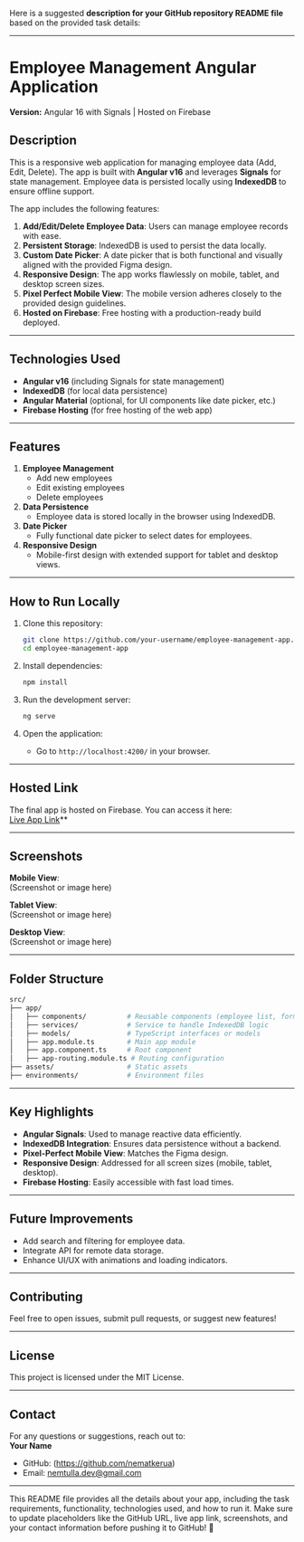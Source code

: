 Here is a suggested **description for your GitHub repository README file** based on the provided task details:

---

# Employee Management Angular Application  
**Version:** Angular 16 with Signals | Hosted on Firebase  

## Description  

This is a responsive web application for managing employee data (Add, Edit, Delete). The app is built with **Angular v16** and leverages **Signals** for state management. Employee data is persisted locally using **IndexedDB** to ensure offline support.  

The app includes the following features:  
1. **Add/Edit/Delete Employee Data**: Users can manage employee records with ease.  
2. **Persistent Storage**: IndexedDB is used to persist the data locally.  
3. **Custom Date Picker**: A date picker that is both functional and visually aligned with the provided Figma design.  
4. **Responsive Design**: The app works flawlessly on mobile, tablet, and desktop screen sizes.  
5. **Pixel Perfect Mobile View**: The mobile version adheres closely to the provided design guidelines.  
6. **Hosted on Firebase**: Free hosting with a production-ready build deployed.  

---

## Technologies Used  

- **Angular v16** (including Signals for state management)  
- **IndexedDB** (for local data persistence)  
- **Angular Material** (optional, for UI components like date picker, etc.)  
- **Firebase Hosting** (for free hosting of the web app)  

---

## Features  

1. **Employee Management**  
   - Add new employees  
   - Edit existing employees  
   - Delete employees  
2. **Data Persistence**  
   - Employee data is stored locally in the browser using IndexedDB.  
3. **Date Picker**  
   - Fully functional date picker to select dates for employees.  
4. **Responsive Design**  
   - Mobile-first design with extended support for tablet and desktop views.  

---

## How to Run Locally  

1. Clone this repository:  
   ```bash
   git clone https://github.com/your-username/employee-management-app.git
   cd employee-management-app
   ```  

2. Install dependencies:  
   ```bash
   npm install
   ```  

3. Run the development server:  
   ```bash
   ng serve
   ```  

4. Open the application:  
   - Go to `http://localhost:4200/` in your browser.  

---

## Hosted Link  
The final app is hosted on Firebase. You can access it here:  
[Live App Link](https://employeeproject-46b01.web.app)**  

---

## Screenshots  

**Mobile View**:  
(Screenshot or image here)  

**Tablet View**:  
(Screenshot or image here)  

**Desktop View**:  
(Screenshot or image here)  

---

## Folder Structure  

```bash
src/
├── app/
│   ├── components/          # Reusable components (employee list, forms, etc.)
│   ├── services/            # Service to handle IndexedDB logic
│   ├── models/              # TypeScript interfaces or models
│   ├── app.module.ts        # Main app module
│   ├── app.component.ts     # Root component
│   ├── app-routing.module.ts # Routing configuration
├── assets/                  # Static assets
├── environments/            # Environment files
```  

---

## Key Highlights  

- **Angular Signals**: Used to manage reactive data efficiently.  
- **IndexedDB Integration**: Ensures data persistence without a backend.  
- **Pixel-Perfect Mobile View**: Matches the Figma design.  
- **Responsive Design**: Addressed for all screen sizes (mobile, tablet, desktop).  
- **Firebase Hosting**: Easily accessible with fast load times.  

---

## Future Improvements  

- Add search and filtering for employee data.  
- Integrate API for remote data storage.  
- Enhance UI/UX with animations and loading indicators.  

---

## Contributing  

Feel free to open issues, submit pull requests, or suggest new features!  

---

## License  

This project is licensed under the MIT License.  

---

## Contact  

For any questions or suggestions, reach out to:  
**Your Name**  
- GitHub: (https://github.com/nematkerua)  
- Email: nemtulla.dev@gmail.com  

---  

This README file provides all the details about your app, including the task requirements, functionality, technologies used, and how to run it. Make sure to update placeholders like the GitHub URL, live app link, screenshots, and your contact information before pushing it to GitHub! 🚀
